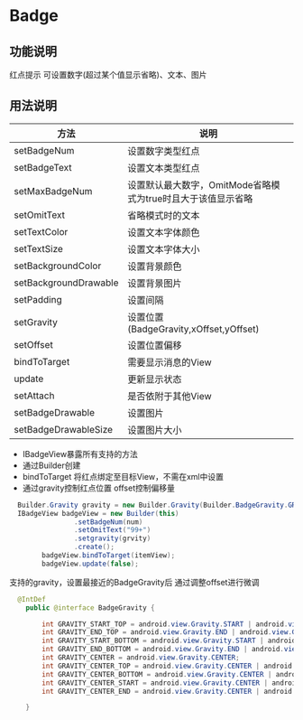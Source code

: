 # Badge

## 功能说明
红点提示 可设置数字(超过某个值显示省略)、文本、图片

## 用法说明
方法|说明
---|---
setBadgeNum|设置数字类型红点
setBadgeText|设置文本类型红点
setMaxBadgeNum|设置默认最大数字，OmitMode省略模式为true时且大于该值显示省略
setOmitText|省略模式时的文本
setTextColor|设置文本字体颜色
setTextSize|设置文本字体大小
setBackgroundColor|设置背景颜色
setBackgroundDrawable|设置背景图片
setPadding|设置间隔
setGravity|设置位置 (BadgeGravity,xOffset,yOffset)
setOffset|设置位置偏移
bindToTarget|需要显示消息的View
update|更新显示状态
setAttach|是否依附于其他View
setBadgeDrawable|设置图片
setBadgeDrawableSize|设置图片大小

- IBadgeView暴露所有支持的方法
- 通过Builder创建
- bindToTarget 将红点绑定至目标View，不需在xml中设置
- 通过gravity控制红点位置 offset控制偏移量

```java
  Builder.Gravity gravity = new Builder.Gravity(Builder.BadgeGravity.GRAVITY_CENTER_TOP, ScreenUtil.dp2px(12), ScreenUtil.dp2px(2));
  IBadgeView badgeView = new Builder(this)
                .setBadgeNum(num)
                .setOmitText("99+")
                .setgravity(grvity)
                .create();
        badgeView.bindToTarget(itemView);
        badgeView.update(false);
```


支持的gravity，设置最接近的BadgeGravity后 通过调整offset进行微调

```java
  @IntDef
    public @interface BadgeGravity {

        int GRAVITY_START_TOP = android.view.Gravity.START | android.view.Gravity.TOP;
        int GRAVITY_END_TOP = android.view.Gravity.END | android.view.Gravity.TOP;
        int GRAVITY_START_BOTTOM = android.view.Gravity.START | android.view.Gravity.BOTTOM;
        int GRAVITY_END_BOTTOM = android.view.Gravity.END | android.view.Gravity.BOTTOM;
        int GRAVITY_CENTER = android.view.Gravity.CENTER;
        int GRAVITY_CENTER_TOP = android.view.Gravity.CENTER | android.view.Gravity.TOP;
        int GRAVITY_CENTER_BOTTOM = android.view.Gravity.CENTER | android.view.Gravity.BOTTOM;
        int GRAVITY_CENTER_START = android.view.Gravity.CENTER | android.view.Gravity.START;
        int GRAVITY_CENTER_END = android.view.Gravity.CENTER | android.view.Gravity.END;

    }
```

